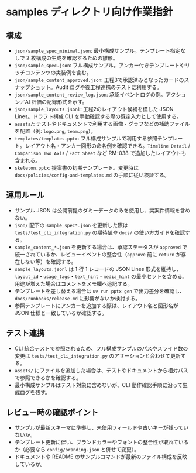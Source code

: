 # samples ディレクトリ向け作業指針

## 構成
- `json/sample_spec_minimal.json`: 最小構成サンプル。テンプレート指定なしで 2 枚構成の生成を確認するための雛形。
- `json/sample_spec.json`: フル構成サンプル。アンカー付きテンプレートやリッチコンテンツの実装例を含む。
- `json/sample_content_approved.json`: 工程3で承認済みとなったカードのスナップショット。Audit ログや後工程連携のテストに利用する。
- `json/sample_content_review_log.json`: 承認イベントログの例。アクション／AI 評価の記録形式を示す。
- `json/sample_layouts.jsonl`: 工程2のレイアウト候補を模した JSON Lines。ドラフト構成 CLI を手動確認する際の既定入力として使用する。
- `assets/`: テストやドキュメントで利用する画像・グラフなどの補助ファイルを配置（例: `logo.png`, `team.png`）。
- `templates/templates.pptx`: フル構成サンプルで利用する参照テンプレート。レイアウト名・アンカー図形の命名例を確認できる。`Timeline Detail` / `Comparison Two Axis` / `Fact Sheet` など RM-038 で追加したレイアウトも含まれる。
- `skeleton.pptx`: 提案書の初期テンプレート。変更時は `docs/policies/config-and-templates.md` の手順に従い検証する。

## 運用ルール
- サンプル JSON は公開前提のダミーデータのみを使用し、実案件情報を含めない。
- `json/` 配下の `sample_spec*.json` を更新した際は `tests/test_cli_integration.py` の期待値や `docs/` の使い方ガイドを確認する。
- `sample_content_*.json` を更新する場合は、承認ステータスが `approved` で統一されているか、レビューイベントの整合性（`approve` 前に `return` が存在しない等）を確認する。
- `sample_layouts.jsonl` は 1 行 1 レコードの JSON Lines 形式を維持し、`layout_id`・`usage_tags`・`text_hint`・`media_hint` の最小セットを含める。用途が増えた場合はコメントをメモ欄へ追記する。
- テンプレートを差し替える場合は `uv run pptx gen` で出力差分を確認し、`docs/runbooks/release.md` に影響がないか検討する。
- 参照テンプレートにアンカーを追加する際は、レイアウト名と図形名が JSON 仕様と一致しているか確認する。

## テスト連携
- CLI 統合テストで参照されるため、フル構成サンプルのパスやスライド数の変更は `tests/test_cli_integration.py` のアサーションと合わせて更新する。
- `assets/` にファイルを追加した場合は、テストやドキュメントから相対パスで参照できるかを確認する。
- 最小構成サンプルはテスト対象に含めないが、CLI 動作確認手順に沿って生成ログを残す。

## レビュー時の確認ポイント
- サンプルが最新スキーマに準拠し、未使用フィールドや古いキーが残っていないか。
- テンプレート更新に伴い、ブランドカラーやフォントの整合性が取れているか（必要なら `config/branding.json` と併せて変更）。
- ドキュメントや README のサンプルコマンドが最新のファイル構成を反映しているか。
